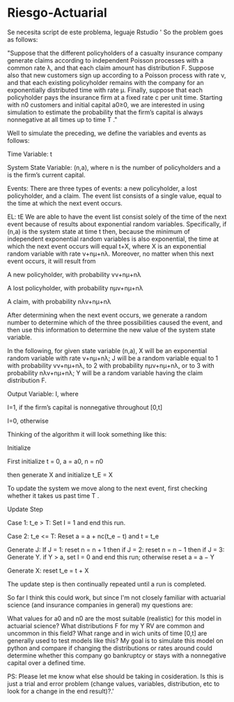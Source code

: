 # Riesgo-Actuarial
Se necesita script de este problema, leguaje Rstudio
' So the problem goes as follows:

"Suppose that the different policyholders of a casualty insurance company generate claims according to independent Poisson processes with a common rate λ, and that each claim amount has distribution F. Suppose also that new customers sign up according to a Poisson process with rate ν, and that each existing policyholder remains with the company for an exponentially distributed time with rate μ. Finally, suppose that each policyholder pays the insurance firm at a fixed rate c per unit time. Starting with n0 customers and initial capital a0≥0, we are interested in using simulation to estimate the probability that the firm’s capital is always nonnegative at all times up to time T ."

Well to simulate the preceding, we define the variables and events as follows:

Time Variable: t

System State Variable: (n,a), where n is the number of policyholders and a is the firm’s current capital.

Events: There are three types of events: a new policyholder, a lost policyholder, and a claim. The event list consists of a single value, equal to the time at which the next event occurs.

EL: tE
We are able to have the event list consist solely of the time of the next event because of results about exponential random variables. Specifically, if (n,a) is the system state at time t then, because the minimum of independent exponential random variables is also exponential, the time at which the next event occurs will equal t+X, where X is an exponential random variable with rate ν+nμ+nλ. Moreover, no matter when this next event occurs, it will result from

A new policyholder, with probability vν+nμ+nλ

A lost policyholder, with probability nμν+nμ+nλ

A claim, with probability nλν+nμ+nλ

After determining when the next event occurs, we generate a random number to determine which of the three possibilities caused the event, and then use this information to determine the new value of the system state variable.

In the following, for given state variable (n,a), X will be an exponential random variable with rate ν+nμ+nλ; J will be a random variable equal to 1 with probability vν+nμ+nλ, to 2 with probability nμν+nμ+nλ, or to 3 with probability nλν+nμ+nλ; Y will be a random variable having the claim distribution F.

Output Variable: I, where

I=1, if the firm’s capital is nonnegative throughout [0,t]

I=0, otherwise

Thinking of the algorithm it will look something like this:

Initialize

First initialize t = 0, a = a0, n = n0

then generate X and initialize t_E = X

To update the system we move along to the next event, first checking whether it takes us past time T .

Update Step

Case 1: t_e > T: Set I = 1 and end this run.

Case 2: t_e <= T: Reset a = a + nc(t_e − t) and t = t_e

Generate J: If J = 1: reset n = n + 1 then if J = 2: reset n = n − 1 then if J = 3: Generate Y. if Y > a, set I = 0 and end this run; otherwise reset a = a − Y

Generate X: reset t_e = t + X

The update step is then continually repeated until a run is completed.

So far I think this could work, but since I'm not closely familiar with actuarial science (and insurance companies in general) my questions are:

What values for a0 and n0 are the most suitable (realistic) for this model in actuarial science?
What distributions F for my Y RV are common and uncommon in this field?
What range and in wich units of time [0,t] are generally used to test models like this?
My goal is to simulate this model on python and compare if changing the distributions or rates around could determine whether this company go bankruptcy or stays with a nonnegative capital over a defined time.

PS: Please let me know what else should be taking in cosideration. Is this is just a trial and error problem (change values, variables, distribution, etc to look for a change in the end result)?.'
